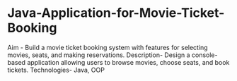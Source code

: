 # Java-Application-for-Movie-Ticket-Booking
Aim - Build a movie ticket booking system with features for selecting movies, seats, and making reservations. Description- Design a console-based application allowing users to browse movies, choose seats, and book tickets. Technologies- Java, OOP
